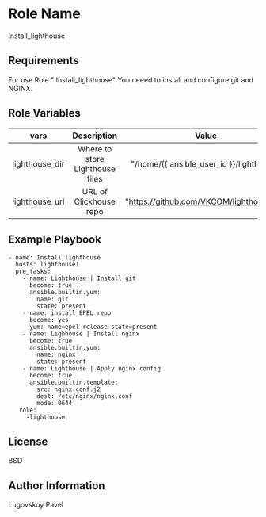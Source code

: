 Role Name
=========

Install_lighthouse

Requirements
------------

For use Role " Install_lighthouse" You neeed to install and configure git and NGINX.

Role Variables
--------------

| vars	| Description	| Value	 | Location |
| -------------|:------------:|:---------------:|:------------:|
|lighthouse_dir	| Where to store Lighthouse files	| "/home/{{ ansible_user_id }}/lighthouse"	| vars/main.yml |
|lighthouse_url	| URL of Clickhouse repo	| "https://github.com/VKCOM/lighthouse.git"	| vars/main.yml |


Example Playbook
----------------
```
- name: Install lighthouse
  hosts: lighthouse1  
  pre_tasks:
    - name: Lighthouse | Install git
      become: true
      ansible.builtin.yum:
        name: git
        state: present
    - name: install EPEL repo
      become: yes
      yum: name=epel-release state=present
    - name: Lighhouse | Install nginx
      become: true
      ansible.builtin.yum:
        name: nginx
        state: present
    - name: Lighthouse | Apply nginx config
      become: true
      ansible.builtin.template:
        src: nginx.conf.j2
        dest: /etc/nginx/nginx.conf
        mode: 0644
   role:
     -lighthouse  
```

License
-------

BSD

Author Information
------------------

Lugovskoy Pavel

